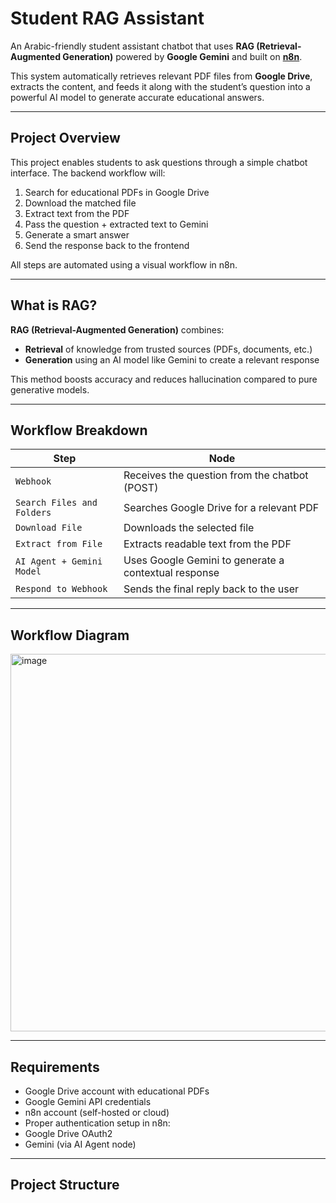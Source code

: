 #  Student RAG Assistant

An Arabic-friendly student assistant chatbot that uses **RAG (Retrieval-Augmented Generation)** powered by **Google Gemini** and built on **[n8n](https://n8n.io)**.

This system automatically retrieves relevant PDF files from **Google Drive**, extracts the content, and feeds it along with the student’s question into a powerful AI model to generate accurate educational answers.

---

## Project Overview

This project enables students to ask questions through a simple chatbot interface. The backend workflow will:

1. Search for educational PDFs in Google Drive
2. Download the matched file
3. Extract text from the PDF
4. Pass the question + extracted text to Gemini
5. Generate a smart answer
6. Send the response back to the frontend

All steps are automated using a visual workflow in n8n.

---

##  What is RAG?

**RAG (Retrieval-Augmented Generation)** combines:

- **Retrieval** of knowledge from trusted sources (PDFs, documents, etc.)
- **Generation** using an AI model like Gemini to create a relevant response

This method boosts accuracy and reduces hallucination compared to pure generative models.

---

##  Workflow Breakdown

| Step | Node |
|------|------|
| `Webhook` | Receives the question from the chatbot (POST) |
| `Search Files and Folders` | Searches Google Drive for a relevant PDF |
| `Download File` | Downloads the selected file |
| `Extract from File` | Extracts readable text from the PDF |
| `AI Agent + Gemini Model` | Uses Google Gemini to generate a contextual response |
| `Respond to Webhook` | Sends the final reply back to the user |

---

##  Workflow Diagram

<img width="2048" height="604" alt="image" src="https://github.com/user-attachments/assets/45552175-0dab-40be-a73b-558f29b7d891" />


---

##  Requirements

-  Google Drive account with educational PDFs
-  Google Gemini API credentials
-  n8n account (self-hosted or cloud)
-  Proper authentication setup in n8n:
  - Google Drive OAuth2
  - Gemini (via AI Agent node)

---

##  Project Structure

